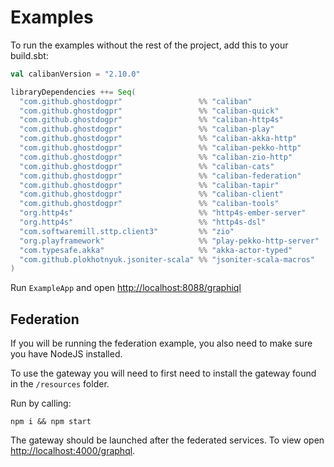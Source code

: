 # Examples

To run the examples without the rest of the project, add this to your build.sbt:

```scala
val calibanVersion = "2.10.0"

libraryDependencies ++= Seq(
  "com.github.ghostdogpr"                 %% "caliban"                       % calibanVersion,
  "com.github.ghostdogpr"                 %% "caliban-quick"                 % calibanVersion,
  "com.github.ghostdogpr"                 %% "caliban-http4s"                % calibanVersion,
  "com.github.ghostdogpr"                 %% "caliban-play"                  % calibanVersion,
  "com.github.ghostdogpr"                 %% "caliban-akka-http"             % calibanVersion,
  "com.github.ghostdogpr"                 %% "caliban-pekko-http"            % calibanVersion,
  "com.github.ghostdogpr"                 %% "caliban-zio-http"              % calibanVersion,
  "com.github.ghostdogpr"                 %% "caliban-cats"                  % calibanVersion,
  "com.github.ghostdogpr"                 %% "caliban-federation"            % calibanVersion,
  "com.github.ghostdogpr"                 %% "caliban-tapir"                 % calibanVersion,
  "com.github.ghostdogpr"                 %% "caliban-client"                % calibanVersion,
  "com.github.ghostdogpr"                 %% "caliban-tools"                 % calibanVersion,
  "org.http4s"                            %% "http4s-ember-server"           % "0.23.23",
  "org.http4s"                            %% "http4s-dsl"                    % "0.23.23",
  "com.softwaremill.sttp.client3"         %% "zio"                           % "3.9.0",
  "org.playframework"                     %% "play-pekko-http-server"        % "3.0.0",
  "com.typesafe.akka"                     %% "akka-actor-typed"              % "2.6.18",
  "com.github.plokhotnyuk.jsoniter-scala" %% "jsoniter-scala-macros"         % "2.30.9" % Provided
)
```

Run `ExampleApp` and open [http://localhost:8088/graphiql](http://localhost:8088/graphiql)

## Federation

If you will be running the federation example, you also need to make sure you have NodeJS installed.

To use the gateway you will need to first need to install the gateway found in the `/resources` folder.

Run by calling:

```
npm i && npm start
```

The gateway should be launched after the federated services. To view open [http://localhost:4000/graphql](http://localhost:4000/graphql).


